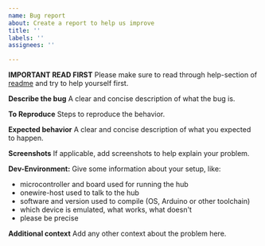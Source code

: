 ```yaml
---
name: Bug report
about: Create a report to help us improve
title: ''
labels: ''
assignees: ''

---
```


**IMPORTANT READ FIRST**
Please make sure to read through help-section of [readme](https://orgua.github.io/OneWireHub/help_me_help_you.html) and try to help yourself first.

**Describe the bug**
A clear and concise description of what the bug is.

**To Reproduce**
Steps to reproduce the behavior.

**Expected behavior**
A clear and concise description of what you expected to happen.

**Screenshots**
If applicable, add screenshots to help explain your problem.

**Dev-Environment:**
Give some information about your setup, like:
- microcontroller and board used for running the hub
- onewire-host used to talk to the hub
- software and version used to compile (OS, Arduino or other toolchain)
- which device is emulated, what works, what doesn't
- please be precise

**Additional context**
Add any other context about the problem here.
